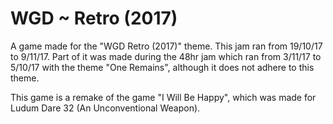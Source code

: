 # WGD ~ Retro (2017)
A game made for the "WGD Retro (2017)" theme. This jam ran from 19/10/17 to 9/11/17. Part of it was made during the 48hr jam which ran from 3/11/17 to 5/10/17 with the theme "One Remains", although it does not adhere to this theme.

This game is a remake of the game "I Will Be Happy", which was made for Ludum Dare 32 (An Unconventional Weapon). 
